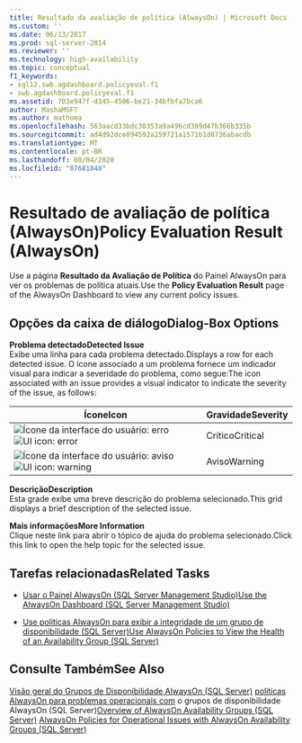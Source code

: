 ```yaml
---
title: Resultado da avaliação de política (AlwaysOn) | Microsoft Docs
ms.custom: ''
ms.date: 06/13/2017
ms.prod: sql-server-2014
ms.reviewer: ''
ms.technology: high-availability
ms.topic: conceptual
f1_keywords:
- sql12.swb.agdashboard.policyeval.f1
- swb.agdashboard.policyeval.f1
ms.assetid: 703e947f-d345-4506-be21-34bfbfa7bca6
author: MashaMSFT
ms.author: mathoma
ms.openlocfilehash: 563aacd33bdc30353a9a496cd399d47b366b335b
ms.sourcegitcommit: ad4d92dce894592a259721a1571b1d8736abacdb
ms.translationtype: MT
ms.contentlocale: pt-BR
ms.lasthandoff: 08/04/2020
ms.locfileid: "87681848"
---
```

# <a name="policy-evaluation-result-alwayson"></a><span data-ttu-id="1c90a-102">Resultado de avaliação de política (AlwaysOn)</span><span class="sxs-lookup"><span data-stu-id="1c90a-102">Policy Evaluation Result (AlwaysOn)</span></span>
  <span data-ttu-id="1c90a-103">Use a página **Resultado da Avaliação de Política** do Painel AlwaysOn para ver os problemas de política atuais.</span><span class="sxs-lookup"><span data-stu-id="1c90a-103">Use the **Policy Evaluation Result** page of the AlwaysOn Dashboard to view any current policy issues.</span></span>  
  

  
##  <a name="dialog-box-options"></a><a name="Options"></a><span data-ttu-id="1c90a-104">Opções da caixa de diálogo</span><span class="sxs-lookup"><span data-stu-id="1c90a-104">Dialog-Box Options</span></span>  
 <span data-ttu-id="1c90a-105">**Problema detectado**</span><span class="sxs-lookup"><span data-stu-id="1c90a-105">**Detected Issue**</span></span>  
 <span data-ttu-id="1c90a-106">Exibe uma linha para cada problema detectado.</span><span class="sxs-lookup"><span data-stu-id="1c90a-106">Displays a row for each detected issue.</span></span> <span data-ttu-id="1c90a-107">O ícone associado a um problema fornece um indicador visual para indicar a severidade do problema, como segue:</span><span class="sxs-lookup"><span data-stu-id="1c90a-107">The icon associated with an issue provides a visual indicator to indicate the severity of the issue, as follows:</span></span>  
  
|<span data-ttu-id="1c90a-108">Ícone</span><span class="sxs-lookup"><span data-stu-id="1c90a-108">Icon</span></span>|<span data-ttu-id="1c90a-109">Gravidade</span><span class="sxs-lookup"><span data-stu-id="1c90a-109">Severity</span></span>|  
|----------|--------------|  
|<span data-ttu-id="1c90a-110">![Ícone da interface do usuário: erro](../../../relational-databases/replication/media/repl-icon-error.gif "Ícone da interface do usuário: erro")</span><span class="sxs-lookup"><span data-stu-id="1c90a-110">![UI icon: error](../../../relational-databases/replication/media/repl-icon-error.gif "UI icon: error")</span></span>|<span data-ttu-id="1c90a-111">Crítico</span><span class="sxs-lookup"><span data-stu-id="1c90a-111">Critical</span></span>|  
|<span data-ttu-id="1c90a-112">![Ícone da interface do usuário: aviso](../../../relational-databases/replication/media/repl-icon-warn.gif "Ícone da interface do usuário: aviso")</span><span class="sxs-lookup"><span data-stu-id="1c90a-112">![UI icon: warning](../../../relational-databases/replication/media/repl-icon-warn.gif "UI icon: warning")</span></span>|<span data-ttu-id="1c90a-113">Aviso</span><span class="sxs-lookup"><span data-stu-id="1c90a-113">Warning</span></span>|  
  
 <span data-ttu-id="1c90a-114">**Descrição**</span><span class="sxs-lookup"><span data-stu-id="1c90a-114">**Description**</span></span>  
 <span data-ttu-id="1c90a-115">Esta grade exibe uma breve descrição do problema selecionado.</span><span class="sxs-lookup"><span data-stu-id="1c90a-115">This grid displays a brief description of the selected issue.</span></span>  
  
 <span data-ttu-id="1c90a-116">**Mais informações**</span><span class="sxs-lookup"><span data-stu-id="1c90a-116">**More Information**</span></span>  
 <span data-ttu-id="1c90a-117">Clique neste link para abrir o tópico de ajuda do problema selecionado.</span><span class="sxs-lookup"><span data-stu-id="1c90a-117">Click this link to open the help topic for the selected issue.</span></span>  
  
##  <a name="related-tasks"></a><a name="RelatedTasks"></a> <span data-ttu-id="1c90a-118">Tarefas relacionadas</span><span class="sxs-lookup"><span data-stu-id="1c90a-118">Related Tasks</span></span>  
  
-   [<span data-ttu-id="1c90a-119">Usar o Painel AlwaysOn &#40;SQL Server Management Studio&#41;</span><span class="sxs-lookup"><span data-stu-id="1c90a-119">Use the AlwaysOn Dashboard &#40;SQL Server Management Studio&#41;</span></span>](use-the-always-on-dashboard-sql-server-management-studio.md)  
  
-   [<span data-ttu-id="1c90a-120">Use políticas AlwaysOn para exibir a integridade de um grupo de disponibilidade &#40;SQL Server&#41;</span><span class="sxs-lookup"><span data-stu-id="1c90a-120">Use AlwaysOn Policies to View the Health of an Availability Group &#40;SQL Server&#41;</span></span>](use-always-on-policies-to-view-the-health-of-an-availability-group-sql-server.md)  
  

  
## <a name="see-also"></a><span data-ttu-id="1c90a-121">Consulte Também</span><span class="sxs-lookup"><span data-stu-id="1c90a-121">See Also</span></span>  
 <span data-ttu-id="1c90a-122">[Visão geral do Grupos de Disponibilidade AlwaysOn &#40;SQL Server&#41;](overview-of-always-on-availability-groups-sql-server.md) [políticas AlwaysOn para problemas operacionais com](always-on-policies-for-operational-issues-always-on-availability.md) o grupos de disponibilidade AlwaysOn &#40;SQL Server&#41;</span><span class="sxs-lookup"><span data-stu-id="1c90a-122">[Overview of AlwaysOn Availability Groups &#40;SQL Server&#41;](overview-of-always-on-availability-groups-sql-server.md) [AlwaysOn Policies for Operational Issues with AlwaysOn Availability Groups &#40;SQL Server&#41;](always-on-policies-for-operational-issues-always-on-availability.md)</span></span> 
  
  
